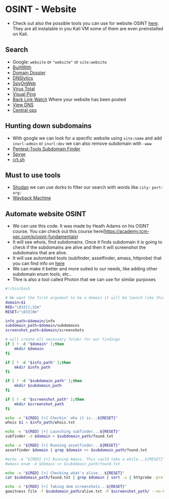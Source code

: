 # OSINT - Website

- Check out also the possible tools you can use for website OSINT [here](tools.md#tools-for-website-osint). They are all instalable in you Kali VM some of them are even preinstalled on Kali.

## Search

- Google: `website` or `"website"` or `site:website`
- [BuiltWith](https://builtwith.com/)
- [Domain Dossier](https://centralops.net/co/)
- [DNSlytics](https://dnslytics.com/reverse-ip)
- [SpyOnWeb](https://spyonweb.com/)
- [Virus Total](https://www.virustotal.com/)
- [Visual Ping](https://visualping.io/)
- [Back Link Watch](http://backlinkwatch.com/index.php) Where your website has been posted
- [View DNS](https://viewdns.info/)
- [Central ops](https://centralops.net/co/)

## Hunting down subdomains

- With google we can look for a specific website using `site:name` and add `inurl:admin` or `inurl:dev` we can also remove subdomain with `-www`
- [Pentest-Tools Subdomain Finder](https://pentest-tools.com/information-gathering/find-subdomains-of-domain#)
- [Spyse](https://spyse.com/)
- [crt.sh](https://crt.sh/)

## Must to use tools

- [Shodan](https://shodan.io) we can use dorks to filter our search with words like `city:` `port:` `org:`
- [Wayback Machine](https://web.archive.org/)

## Automate website OSINT

- We can use this code. It was made by Heath Adams on his OSINT course. You can check out this course here(https://academy.tcm-sec.com/p/osint-fundamentals)
- It will see whois, find subdomains. Once it finds subdomain it is going to check if the subdomains are alive and then it will screenshot the subdomains that are alive.
- It will use automated tools (subfinder, assetfinder, amass, httprobe) that you can find info on [here](tools.md)
- We can make it better and more suited to our needs, like adding other subdomain enum tools, etc..
- Thre is also a tool called Photon that we can use for similar purposes
```bash
#!/bin/bash

# We want the first argument to be a domain it will be launch like this ./script domain.com
domain=$1
RED="\033[1;31m"
RESET="\033[0m"

info_path=$domain/info
subdomain_path=$domain/subdomains
screenshot_path=$domain/screenshots

# will create all necessary folder for our findings
if [ ! -d "$domain" ];then
    mkdir $domain
fi

if [ ! -d "$info_path" ];then
    mkdir $info_path
fi

if [ ! -d "$subdomain_path" ];then
    mkdir $subdomain_path
fi

if [ ! -d "$screenshot_path" ];then
    mkdir $screenshot_path
fi

echo -e "${RED} [+] Checkin' who it is...${RESET}"
whois $1 > $info_path/whois.txt

echo -e "${RED} [+] Launching subfinder...${RESET}"
subfinder -d $domain > $subdomain_path/found.txt

echo -e "${RED} [+] Running assetfinder...${RESET}"
assetfinder $domain | grep $domain >> $subdomain_path/found.txt

#echo -e "${RED} [+] Running Amass. This could take a while...${RESET}"
#amass enum -d $domain >> $subdomain_path/found.txt

echo -e "${RED} [+] Checking what's alive...${RESET}"
cat $subdomain_path/found.txt | grep $domain | sort -u | httprobe -prefer-https | grep https | sed 's/https\?:\/\///' | tee -a $subdomain_path/alive.txt

echo -e "${RED} [+] Taking dem screenshotz...${RESET}"
gowitness file -f $subdomain_path/alive.txt -P $screenshot_path/ --no-http
```
